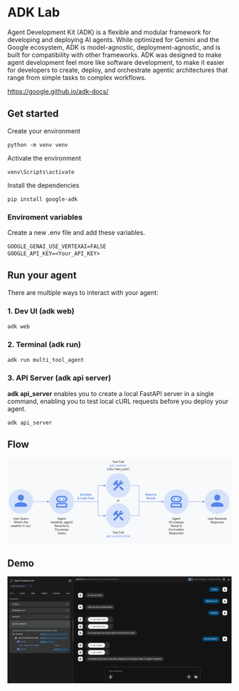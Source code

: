 # ADK Lab

Agent Development Kit (ADK) is a flexible and modular framework for developing and deploying AI agents. While optimized for Gemini and the Google ecosystem, ADK is model-agnostic, deployment-agnostic, and is built for compatibility with other frameworks. ADK was designed to make agent development feel more like software development, to make it easier for developers to create, deploy, and orchestrate agentic architectures that range from simple tasks to complex workflows.

https://google.github.io/adk-docs/

## Get started 

Create your environment

```
python -m venv venv
```

Activate the environment
```
venv\Scripts\activate
```


Install the dependencies

```
pip install google-adk
```

### Enviroment variables
Create a new  .env file and add these variables.

```
GOOGLE_GENAI_USE_VERTEXAI=FALSE
GOOGLE_API_KEY=<Your_API_KEY>
```



## Run your agent
There are multiple ways to interact with your agent:

### 1. Dev UI (adk web)

```
adk web
```


### 2. Terminal (adk run)
```
adk run multi_tool_agent
```


### 3. API Server (adk api server)
**adk api_server** enables you to create a local FastAPI server in a single command, enabling you to test local cURL requests before you deploy your agent.

```
adk api_server
```

## Flow

![quickstart](images/quickstart-flow-tool.png)

## Demo
![App](images/demo.png)
